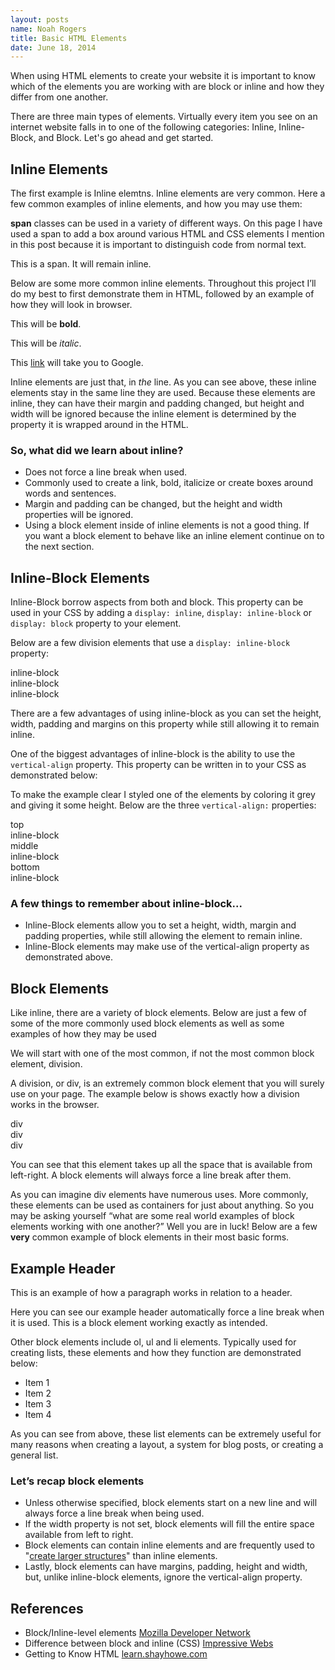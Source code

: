 ```yaml
---
layout: posts
name: Noah Rogers
title: Basic HTML Elements
date: June 18, 2014
---
```

<p>When using HTML elements to create your website it is important to know which of the elements you are working with are block or inline and how they differ from one another.</p>

<p>There are three main types of elements. Virtually every item you see on an internet website falls in to one of the following categories: Inline, Inline-Block, and Block. Let's go ahead and get started.</p>

<h2>Inline Elements</h2>

<p>The first example is Inline elemtns. Inline elements are very common. Here a few common examples of inline elements, and how you may use them:</p>

<p><strong>span</strong> classes can be used in a variety of different ways. On this page I have used a span to add a box around various HTML and CSS elements I mention in this post because it is important to distinguish code from normal text.</p>

<script src="https://gist.github.com/Treydor/64bdb243a8a7d1193f31.js"></script>

<div class="box example">
  <div class="container">
    <p>This is a <span class="example-element inline">span</span>. It will remain inline.</p>
  </div>
</div>

<p>Below are some more common inline elements. Throughout this project I&rsquo;ll do my best to first demonstrate them in HTML, followed by an example of how they will look in browser.</p>

<script src="https://gist.github.com/Treydor/cf56a04c2134e3383e77.js"></script>

<div class="box example">
  <div class="container">
    <p>This will be <strong>bold</strong>.</p>
    <p>This will be <em>italic</em>.</p>
    <p>This <a href="http://www.google.com" target="_blank">link</a> will take you to Google.</p>
  </div>
</div>

<p>Inline elements are just that, in <em>the</em> line. As you can see above, these inline elements stay in the same line they are used. Because these elements are inline, they can have their margin and padding changed, but height and width will be ignored because the inline element is determined by the property it is wrapped around in the HTML.</p>

<h3>So, what did we learn about inline?</h3>
<ul>
  <li>Does not force a line break when used.</li>
  <li>Commonly used to create a link, bold, italicize or create boxes around words and sentences.</li>
  <li>Margin and padding can be changed, but the height and width properties will be ignored.</li>
  <li>Using a block element inside of inline elements is not a good thing. If you want a block element to behave like an inline element continue on to the next section.</li>
</ul>

<h2>Inline-Block Elements</h2>

<p>Inline-Block borrow aspects from both <inline</code> and block. This property can be used in your CSS by adding a <code>display: inline</code>, <code>display: inline-block</code> or <code>display: block</code> property to your element.</p>

<p>Below are a few division elements that use a <code>display: inline-block</code> property:</p>

<script src="https://gist.github.com/Treydor/4329fe9a6ed92a74c1f3.js"></script>

<div class="box example center">
  <div class="container">
    <div class="example-element inline-block">inline-block</div>
    <div class="example-element inline-block">inline-block</div>
    <div class="example-element inline-block">inline-block</div>
  </div>
</div>

<p>There are a few advantages of using inline-block as you can set the height, width, padding and margins on this property while still allowing it to remain inline.</p>

<p>One of the biggest advantages of inline-block is the ability to use the <code>vertical-align</code> property. This property can be written in to your CSS as demonstrated below:</p>

<script src="https://gist.github.com/Treydor/8e29d5b283eaca8da999.js"></script>

<p>To make the example clear I styled one of the elements by coloring it grey and giving it some height. Below are the three <code>vertical-align:</code> properties:</p>

<div class="example box center">
  <div class="container">
    <div class="example-element inline-block large">top</div>
    <div class="example-element inline-block valign-top">inline-block</div>
  </div>

  <div class="container">
    <div class="example-element inline-block large">middle</div>
    <div class="example-element inline-block valign-middle">inline-block</div>
  </div>

  <div class="container">
    <div class="example-element inline-block large">bottom</div>
    <div class="example-element inline-block valign-bottom">inline-block</div>
  </div>
</div>

<h3>A few things to remember about inline-block...</h3>
<ul>
  <li>Inline-Block elements allow you to set a height, width, margin and padding properties, while still allowing the element to remain inline.</li>
  <li>Inline-Block elements may make use of the vertical-align property as demonstrated above.</li>
</ul>

<h2>Block Elements</h2>

<p>Like inline, there are a variety of block elements. Below are just a few of some of the more commonly used block elements as well as some examples of how they may be used</p>

<p>We will start with one of the most common, if not the most common block element, division.</p>

<p>A division, or div, is an extremely common block element that you will surely use on your page. The example below is shows exactly how a division works in the browser.</p>

<script src="https://gist.github.com/Treydor/82f82b8d8752eb3e43ad.js"></script>

<div class="example box">
  <div class="container">
    <div class="example-element block">div</div>
    <div class="example-element block">div</div>
    <div class="example-element block">div</div>
  </div>
</div>

<p>You can see that this element takes up all the space that is available from left-right. A block elements will always force a line break after them.</p>

<p>As you can imagine div elements have numerous uses. More commonly, these elements can be used as containers for just about anything. So you may be asking yourself <q>what are some real world examples of block elements working with one another?</q> Well you are in luck! Below are a few <strong>very</strong> common example of block elements in their most basic forms.

<script src="https://gist.github.com/Treydor/bf39ca2026c03eee1f99.js"></script>

<div class="example box">
  <div class="container">
    <h2>Example Header</h2>
    <p>This is an example of how a paragraph works in relation to a header.</p>
  </div>
</div>

<p>Here you can see our example header automatically force a line break when it is used. This is a block element working exactly as intended.</p>

<p>Other block elements include ol, ul and li elements. Typically used for creating lists, these elements and how they function are demonstrated below:</p>

<script src="https://gist.github.com/Treydor/62da44cfe3aaff1fa2dc.js"></script>

<div class="example box">
  <div class="container">
    <ul>
      <li>Item 1</li>
      <li>Item 2</li>
      <li>Item 3</li>
      <li>Item 4</li>
    </ul>
  </div>
</div>

<p>As you can see from above, these list elements can be extremely useful for many reasons when creating a layout, a system for blog posts, or creating a general list.</p>

<h3>Let&rsquo;s recap block elements</h3>
<ul>
  <li>
    Unless otherwise specified, block elements start on a new line and will always force a line break when being used.
  </li>
  <li>
    If the width property is not set, block elements will fill the entire space available from left to right.
  </li>
  <li>
    Block elements can contain inline elements and are frequently used to "<a href="https://developer.mozilla.org/en-US/docs/Web/HTML/Block-level_elements" target="_blank">create larger structures</a>" than inline elements.
  </li>
  <li>
    Lastly, block elements can have margins, padding, height and width, but, unlike inline-block elements, ignore the vertical-align property.
  </li>
</ul>

<h2>References</h2>
<ul>
  <li>
    Block/Inline-level elements <a href="https://developer.mozilla.org/en-US/docs/Web/HTML/Block-level_elements" target="_blank">Mozilla Developer Network</a>
  </li>
  <li>
    Difference between block and inline (CSS) <a href="http://www.impressivewebs.com/difference-block-inline-css/" target="_blank">Impressive Webs</a>
  </li>
  <li>
    Getting to Know HTML <a href="http://learn.shayhowe.com/html-css/getting-to-know-html/" target="_blank">learn.shayhowe.com</a>
  </li>
</ul>